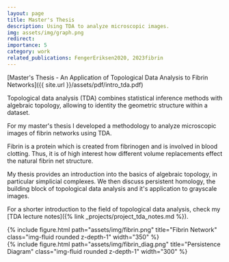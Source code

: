 ```yaml
---
layout: page
title: Master's Thesis
description: Using TDA to analyze microscopic images.
img: assets/img/graph.png
redirect: 
importance: 5
category: work
related_publications: FengerEriksen2020, 2023fibrin
---
```


[Master's Thesis - An Application of Topological Data Analysis to Fibrin Networks]({{ site.url }}/assets/pdf/intro_tda.pdf)

Topological data analysis (TDA) combines statistical inference methods with algebraic topology, allowing to identity the geometric structure within a dataset.

For my master's thesis I developed a methodology to analyze microscopic images of fibrin networks using TDA. 

Fibrin is a protein which is created from fibrinogen and is involved in blood clotting. Thus, it is of high interest how different volume replacements effect the natural fibrin net structure.

My thesis provides an introduction into the basics of algebraic topology, in particular simplicial complexes. We then discuss persistent homology, the building block of topological data analysis and it's application to grayscale images.

For a shorter introduction to the field of topological data analysis, check my [TDA lecture notes]({% link _projects/project_tda_notes.md %}).


<div class="row">
    <div class="col-sm mt-3 mt-md-0">
        {% include figure.html path="assets/img/fibrin.png" title="Fibrin Network" class="img-fluid rounded z-depth-1" width="350" %}
    </div>
    <div class="col-sm mt-3 mt-md-0">
        {% include figure.html path="assets/img/fibrin_diag.png" title="Persistence Diagram" class="img-fluid rounded z-depth-1" width="300" %}
    </div>
</div>
